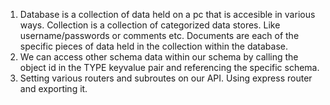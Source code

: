 1. Database is a collection of data held on a pc that is accesible in various ways.
    Collection is a collection of categorized data stores. Like username/passwords or comments etc.
    Documents are each of the specific pieces of data held in the collection within the database.
2. We can access other schema data within our schema by calling the object id in the TYPE keyvalue pair and referencing the specific schema.
3. Setting various routers and subroutes on our API. Using express router and exporting it.